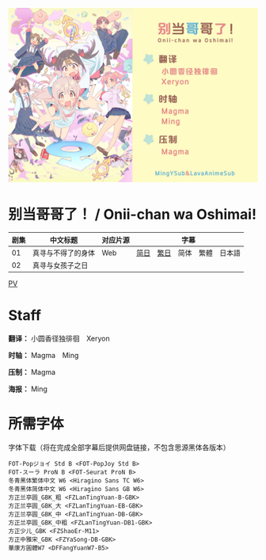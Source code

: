 ![海报](Poster.jpg)

# 别当哥哥了！ / Onii-chan wa Oshimai!
| 剧集 | 中文标题 | 对应片源 | 字幕 |
| ---- | -------- | -------- | ---- |
| 01 | 真寻与不得了的身体 | Web | [简日](https://raw.githubusercontent.com/MingYSub/SubArchive/main/Archive/Onii-chan%20wa%20Oshimai!/%5BMingY%26LavaAnimeSub%5D%20Onii-chan%20wa%20Oshimai!%20%5B01%5D.CHS_JPN.ass)　[繁日](https://raw.githubusercontent.com/MingYSub/SubArchive/main/Archive/Onii-chan%20wa%20Oshimai!/%5BMingY%26LavaAnimeSub%5D%20Onii-chan%20wa%20Oshimai!%20%5B01%5D.CHT_JPN.ass)　简体　繁體　日本語 |
| 02 | 真寻与女孩子之日 |  |  |

[PV](PV)

# Staff
**翻译：** 小圆香径独徘徊　Xeryon

**时轴：** Magma　Ming

**压制：** Magma

**海报：** Ming

# 所需字体
字体下载（将在完成全部字幕后提供网盘链接，不包含思源黑体各版本）

```
FOT-Popジョイ Std B <FOT-PopJoy Std B>
FOT-スーラ ProN B <FOT-Seurat ProN B>
冬青黑体繁体中文 W6 <Hiragino Sans TC W6>
冬青黑体简体中文 W6 <Hiragino Sans GB W6>
方正兰亭圆_GBK_粗 <FZLanTingYuan-B-GBK>
方正兰亭圆_GBK_大 <FZLanTingYuan-EB-GBK>
方正兰亭圆_GBK_中 <FZLanTingYuan-DB-GBK>
方正兰亭圆_GBK_中粗 <FZLanTingYuan-DB1-GBK>
方正少儿_GBK <FZShaoEr-M11>
方正中雅宋_GBK <FZYaSong-DB-GBK>
華康方圓體W7 <DFFangYuanW7-B5>
```